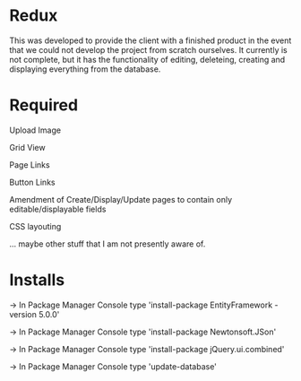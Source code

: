 Redux
=====
This was developed to provide the client with a finished product in the event that we could not develop the project from scratch ourselves. It currently is not complete, but it has the functionality of editing, deleteing, creating and displaying everything from the database.

Required
========
Upload Image

Grid View

Page Links

Button Links

Amendment of Create/Display/Update pages to contain only editable/displayable fields

CSS layouting


... maybe other stuff that I am not presently aware of.

Installs
========
-> In Package Manager Console type 'install-package EntityFramework -version 5.0.0'

-> In Package Manager Console type 'install-package Newtonsoft.JSon'

-> In Package Manager Console type 'install-package jQuery.ui.combined'

-> In Package Manager Console type 'update-database'
